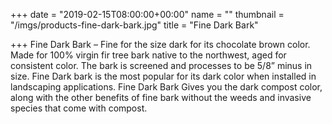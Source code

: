 +++
date = "2019-02-15T08:00:00+00:00"
name = ""
thumbnail = "/imgs/products-fine-dark-bark.jpg"
title = "Fine Dark Bark"

+++
Fine Dark Bark – Fine for the size dark for its chocolate brown color. Made for 100% virgin fir tree bark native to the northwest, aged for consistent color. The bark is screened and processes to be 5/8” minus in size. Fine Dark bark is the most popular for its dark color when installed in landscaping applications. Fine Dark Bark Gives you the dark compost color, along with the other benefits of fine bark without the weeds and invasive species that come with compost.